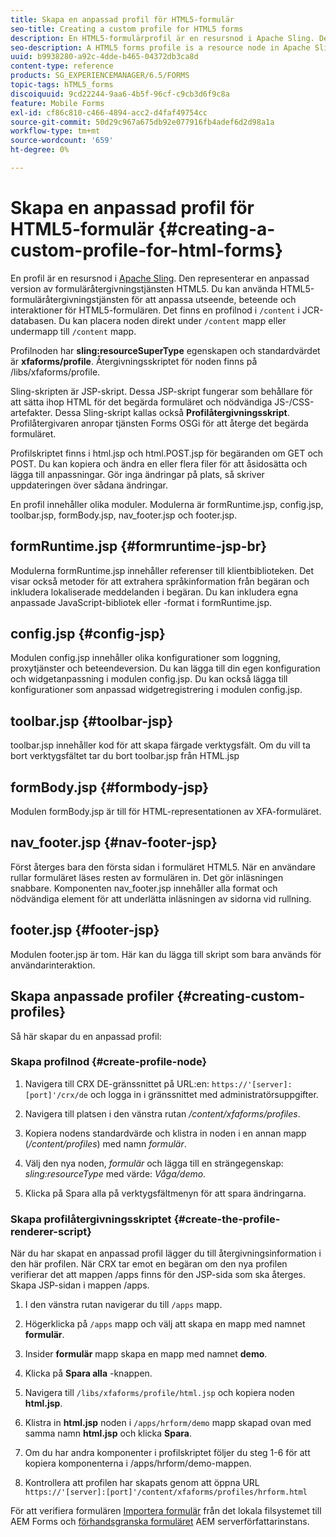 ```yaml
---
title: Skapa en anpassad profil för HTML5-formulär
seo-title: Creating a custom profile for HTML5 forms
description: En HTML5-formulärprofil är en resursnod i Apache Sling. Den representerar en anpassad version av HTML5-formuläråtergivningstjänsten.
seo-description: A HTML5 forms profile is a resource node in Apache Sling. It represents a customized version of HTML5 forms Render service.
uuid: b9938280-a92c-4dde-b465-04372db3ca8d
content-type: reference
products: SG_EXPERIENCEMANAGER/6.5/FORMS
topic-tags: hTML5_forms
discoiquuid: 9cd22244-9aa6-4b5f-96cf-c9cb3d6f9c8a
feature: Mobile Forms
exl-id: cf86c810-c466-4894-acc2-d4faf49754cc
source-git-commit: 50d29c967a675db92e077916fb4adef6d2d98a1a
workflow-type: tm+mt
source-wordcount: '659'
ht-degree: 0%

---
```


# Skapa en anpassad profil för HTML5-formulär {#creating-a-custom-profile-for-html-forms}

En profil är en resursnod i [Apache Sling](https://sling.apache.org/). Den representerar en anpassad version av formuläråtergivningstjänsten HTML5. Du kan använda HTML5-formuläråtergivningstjänsten för att anpassa utseende, beteende och interaktioner för HTML5-formulären. Det finns en profilnod i `/content` i JCR-databasen. Du kan placera noden direkt under `/content` mapp eller undermapp till `/content` mapp.

Profilnoden har **sling:resourceSuperType** egenskapen och standardvärdet är **xfaforms/profile**. Återgivningsskriptet för noden finns på /libs/xfaforms/profile.

Sling-skripten är JSP-skript. Dessa JSP-skript fungerar som behållare för att sätta ihop HTML för det begärda formuläret och nödvändiga JS-/CSS-artefakter. Dessa Sling-skript kallas också **Profilåtergivningsskript**. Profilåtergivaren anropar tjänsten Forms OSGi för att återge det begärda formuläret.

Profilskriptet finns i html.jsp och html.POST.jsp för begäranden om GET och POST. Du kan kopiera och ändra en eller flera filer för att åsidosätta och lägga till anpassningar. Gör inga ändringar på plats, så skriver uppdateringen över sådana ändringar.

En profil innehåller olika moduler. Modulerna är formRuntime.jsp, config.jsp, toolbar.jsp, formBody.jsp, nav_footer.jsp och footer.jsp.

## formRuntime.jsp {#formruntime-jsp-br}

Modulerna formRuntime.jsp innehåller referenser till klientbiblioteken. Det visar också metoder för att extrahera språkinformation från begäran och inkludera lokaliserade meddelanden i begäran. Du kan inkludera egna anpassade JavaScript-bibliotek eller -format i formRuntime.jsp.

## config.jsp {#config-jsp}

Modulen config.jsp innehåller olika konfigurationer som loggning, proxytjänster och beteendeversion. Du kan lägga till din egen konfiguration och widgetanpassning i modulen config.jsp. Du kan också lägga till konfigurationer som anpassad widgetregistrering i modulen config.jsp.

## toolbar.jsp {#toolbar-jsp}

toolbar.jsp innehåller kod för att skapa färgade verktygsfält. Om du vill ta bort verktygsfältet tar du bort toolbar.jsp från HTML.jsp

## formBody.jsp {#formbody-jsp}

Modulen formBody.jsp är till för HTML-representationen av XFA-formuläret.

## nav_footer.jsp {#nav-footer-jsp}

Först återges bara den första sidan i formuläret HTML5. När en användare rullar formuläret läses resten av formulären in. Det gör inläsningen snabbare. Komponenten nav_footer.jsp innehåller alla format och nödvändiga element för att underlätta inläsningen av sidorna vid rullning.

## footer.jsp {#footer-jsp}

Modulen footer.jsp är tom. Här kan du lägga till skript som bara används för användarinteraktion.

## Skapa anpassade profiler {#creating-custom-profiles}

Så här skapar du en anpassad profil:

### Skapa profilnod {#create-profile-node}

1. Navigera till CRX DE-gränssnittet på URL:en: `https://'[server]:[port]'/crx/de` och logga in i gränssnittet med administratörsuppgifter.

1. Navigera till platsen i den vänstra rutan */content/xfaforms/profiles*.

1. Kopiera nodens standardvärde och klistra in noden i en annan mapp (*/content/profiles*) med namn *formulär*.

1. Välj den nya noden, *formulär* och lägga till en strängegenskap: *sling:resourceType* med värde: *Våga/demo*.

1. Klicka på Spara alla på verktygsfältmenyn för att spara ändringarna.

### Skapa profilåtergivningsskriptet {#create-the-profile-renderer-script}

När du har skapat en anpassad profil lägger du till återgivningsinformation i den här profilen. När CRX tar emot en begäran om den nya profilen verifierar det att mappen /apps finns för den JSP-sida som ska återges. Skapa JSP-sidan i mappen /apps.

1. I den vänstra rutan navigerar du till `/apps` mapp.
1. Högerklicka på `/apps` mapp och välj att skapa en mapp med namnet **formulär**.
1. Insider **formulär** mapp skapa en mapp med namnet **demo**.
1. Klicka på **Spara alla** -knappen.
1. Navigera till `/libs/xfaforms/profile/html.jsp` och kopiera noden **html.jsp**.
1. Klistra in **html.jsp** noden i `/apps/hrform/demo` mapp skapad ovan med samma namn **html.jsp** och klicka **Spara**.
1. Om du har andra komponenter i profilskriptet följer du steg 1-6 för att kopiera komponenterna i /apps/hrform/demo-mappen.

1. Kontrollera att profilen har skapats genom att öppna URL `https://'[server]:[port]'/content/xfaforms/profiles/hrform.html`

För att verifiera formulären [Importera formulär](/help/forms/using/get-xdp-pdf-documents-aem.md) från det lokala filsystemet till AEM Forms och [förhandsgranska formuläret](/help/forms/using/previewing-forms.md) AEM serverförfattarinstans.
